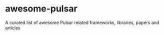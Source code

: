 # awesome-pulsar
A curated list of awesome Pulsar related frameworks, libraries, papers and articles

